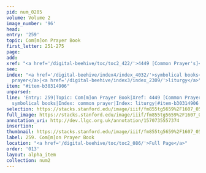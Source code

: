 ```yaml
---
pid: num_0285
volume: Volume 2
image_number: '96'
head: 
entry: '259'
topic: Com[m]on Prayer Book
first_letter: 251-275
page: 
add: 
xref: "<a href='/digital-beehive/toc/toc2_422/'>4449 [Common Prayer's]</a>"
see: 
index: "<a href='/digital-beehive/index4/index_4032/'>symbolical books</a>|<a href='/digital-beehive/index1/index_0746/'>common
  prayer</a>|<a href='/digital-beehive/index3/index_2309/'>liturgy</a>"
item: "#item-b30314906"
unparsed: 
line: 'Entry: 259|Topic: Com[m]on Prayer Book|Xref: 4449 [Common Prayer''s]|Index:
  symbolical books|Index: common prayer|Index: liturgy|#item-b30314906'
selection: https://stacks.stanford.edu/image/iiif/fm855tg5659%2F1607_0563/817,641,2956,486/full/0/default.jpg
full_image: https://stacks.stanford.edu/image/iiif/fm855tg5659%2F1607_0563/full/full/0/default.jpg
annotation_uri: http://dev.llgc.org.uk/annotation/1570735557374
insertion: 
thumbnail: https://stacks.stanford.edu/image/iiif/fm855tg5659%2F1607_0563/817,641,600,180/250,/0/default.jpg
label: 259. Com[m]on Prayer Book
location: "<a href='/digital-beehive/toc/toc2_086/'>Full Page</a>"
order: '013'
layout: alpha_item
collection: num2
---
```

